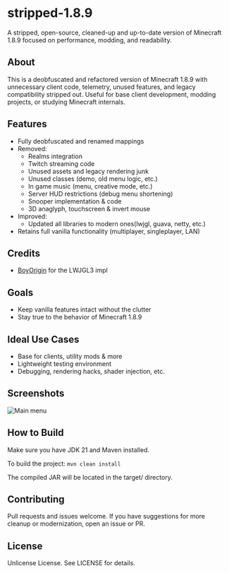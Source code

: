 # stripped-1.8.9

A stripped, open-source, cleaned-up and up-to-date version of Minecraft 1.8.9 focused on performance, modding, and readability.

## About

This is a deobfuscated and refactored version of Minecraft 1.8.9 with unnecessary client code, telemetry, unused features, and legacy compatibility stripped out. Useful for base client development, modding projects, or studying Minecraft internals.

## Features

- Fully deobfuscated and renamed mappings
- Removed:
    - Realms integration
    - Twitch streaming code
    - Unused assets and legacy rendering junk
    - Unused classes (demo, old menu logic, etc.)
    - In game music (menu, creative mode, etc.)
    - Server HUD restrictions (debug menu shortening)
    - Snooper implementation & code
    - 3D anaglyph, touchscreen & invert mouse
- Improved:
  - Updated all libraries to modern ones(lwjgl, guava, netty, etc.)
- Retains full vanilla functionality (multiplayer, singleplayer, LAN)

## Credits
- [BoyOrigin](https://github.com/BoyOrigin/lwjglx) for the LWJGL3 impl

## Goals

- Keep vanilla features intact without the clutter
- Stay true to the behavior of Minecraft 1.8.9

## Ideal Use Cases

- Base for clients, utility mods & more
- Lightweight testing environment
- Debugging, rendering hacks, shader injection, etc.

## Screenshots
![Main menu](https://i.imgur.com/8L4sMRI.png)

## How to Build

Make sure you have JDK 21 and Maven installed.

To build the project:
``mvn clean install``

The compiled JAR will be located in the target/ directory.

## Contributing

Pull requests and issues welcome. If you have suggestions for more cleanup or modernization, open an issue or PR.

## License

Unlicense License. See LICENSE for details.